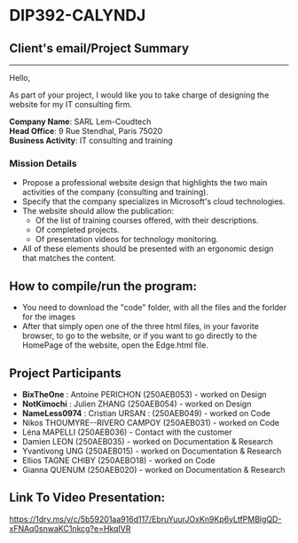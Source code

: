 # DIP392-CALYNDJ

## Client's email/Project Summary

---

Hello,

As part of your project, I would like you to take charge of designing the website for my IT consulting firm.

**Company Name**: SARL Lem-Coudtech  
**Head Office**: 9 Rue Stendhal, Paris 75020  
**Business Activity**: IT consulting and training

### Mission Details

- Propose a professional website design that highlights the two main activities of the company (consulting and training).
- Specify that the company specializes in Microsoft's cloud technologies.
- The website should allow the publication:
  - Of the list of training courses offered, with their descriptions.
  - Of completed projects.
  - Of presentation videos for technology monitoring.
- All of these elements should be presented with an ergonomic design that matches the content.

## How to compile/run the program:

- You need to download the "code" folder, with all the files and the forlder for the images
- After that simply open one of the three html files, in your favorite browser, to go to the website, or if you want to go directly to the HomePage of the website, open the Edge.html file.

## Project Participants

- **BixTheOne** : Antoine PERICHON (250AEB053) - worked on Design
- **NotKimochi** : Julien ZHANG (250AEB054) - worked on Design
- **NameLess0974** : Cristian URSAN : (250AEB049) - worked on Code
- Nikos THOUMYRE--RIVERO CAMPOY (250AEB031) - worked on Code
- Léna MAPELLI (250AEB036) - Contact with the customer
- Damien LEON (250AEB035) - worked on Documentation & Research
- Yvantivong UNG (250AEB015) - worked on Documentation & Research
- Ellios TAGNE CHIBY (250AEBO18) - worked on Code
- Gianna QUENUM (250AEB020) - worked on Documentation & Research




## Link To Video Presentation:
https://1drv.ms/v/c/5b59201aa916d117/EbruYuurJOxKn9Kp6yLtfPMBlgQD-xFNAq0snwaKC1nkcg?e=HkqIVR

